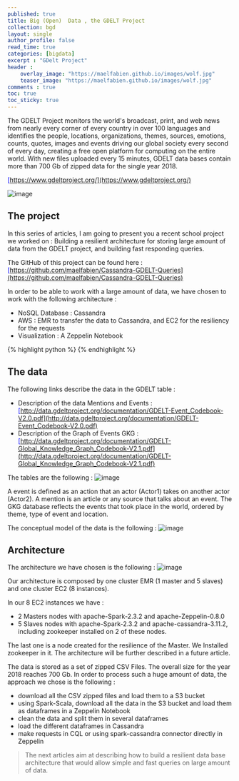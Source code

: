 ```yaml
---
published: true
title: Big (Open)  Data , the GDELT Project
collection: bgd
layout: single
author_profile: false
read_time: true
categories: [bigdata]
excerpt : "GDelt Project"
header :
    overlay_image: "https://maelfabien.github.io/images/wolf.jpg"
    teaser_image: "https://maelfabien.github.io/images/wolf.jpg"
comments : true
toc: true
toc_sticky: true
---
```


The GDELT Project monitors the world's broadcast, print, and web news from nearly every corner of every country in over 100 languages and identifies the people, locations, organizations, themes, sources, emotions, counts, quotes, images and events driving our global society every second of every day, creating a free open platform for computing on the entire world. With new files uploaded every 15 minutes, GDELT data bases contain more than 700 Gb of zipped data for the single year 2018.

<span style="color:blue">[https://www.gdeltproject.org/](https://www.gdeltproject.org/)</span>

![image](https://maelfabien.github.io/images/header.png)

## The project

In this series of articles, I am going to present you a recent school project we worked on : Building a resilient architecture for storing large amount of data from the GDELT project, and building fast responding queries.

The GitHub of this project can be found here : <span style="color:blue">[https://github.com/maelfabien/Cassandra-GDELT-Queries](https://github.com/maelfabien/Cassandra-GDELT-Queries)</span>

In order to be able to work with a large amount of data, we have chosen to work with the following architecture :
- NoSQL Database : Cassandra
- AWS : EMR to transfer the data to Cassandra, and EC2 for the resiliency for the requests
- Visualization : A Zeppelin Notebook

{% highlight python %}
{% endhighlight %}

## The data

The following links describe the data in the GDELT table :
- Description of the data Mentions and Events : <span style="color:blue">[http://data.gdeltproject.org/documentation/GDELT-Event_Codebook-V2.0.pdf](http://data.gdeltproject.org/documentation/GDELT-Event_Codebook-V2.0.pdf)</span>
- Description of the Graph of Events GKG : <span style="color:blue">[http://data.gdeltproject.org/documentation/GDELT-Global_Knowledge_Graph_Codebook-V2.1.pdf](http://data.gdeltproject.org/documentation/GDELT-Global_Knowledge_Graph_Codebook-V2.1.pdf)</span>

The tables are the following :
![image](https://maelfabien.github.io/images/data.png)

A event is defined as an action that an actor (Actor1) takes on another actor (Actor2). A mention is an article or any source that talks about an event. The GKG database reflects the events that took place in the world, ordered by theme, type of event and location.

The conceptual model of the data is the following : 
![image](https://maelfabien.github.io/images/concept.png)

## Architecture

The architecture we have chosen is the following : 
![image](https://maelfabien.github.io/images/archi.png)

Our architecture is composed by one cluster EMR (1 master and 5 slaves) and one cluster EC2 (8 instances).

In our 8 EC2 instances we have :
- 2 Masters nodes with apache-Spark-2.3.2 and apache-Zeppelin-0.8.0
- 5 Slaves nodes with apache-Spark-2.3.2 and apache-cassandra-3.11.2, including zookeeper installed on 2 of these nodes.

The last one is a node created for the resilience of the Master. We Installed zookeeper in it. The architecture will be further described in a future article.

The data is stored as a set of zipped CSV Files. The overall size for the year 2018 reaches 700 Gb. In order to process such a huge amount of data, the approach we chose is the following :
- download all the CSV zipped files and load them to a S3 bucket
- using Spark-Scala, download all the data in the S3 bucket and load them as dataframes in a Zeppelin Notebook
- clean the data and split them in several dataframes
- load the different dataframes in Cassandra
- make requests in CQL or using spark-cassandra connector directly in Zeppelin

> The next articles aim at describing how to build a resilient data base architecture that would allow simple and fast queries on large amount of data.
